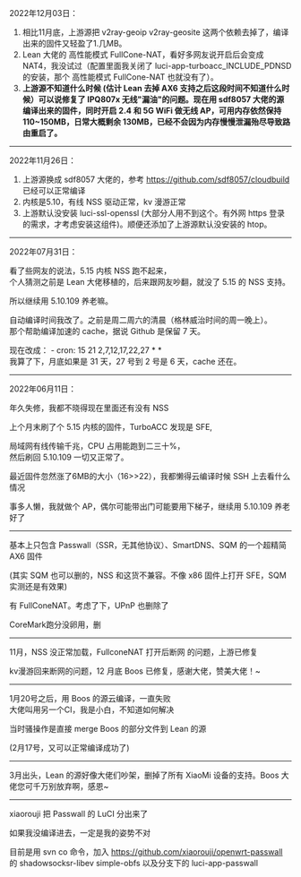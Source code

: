 2022年12月03日：

1. 相比11月底，上游源把 v2ray-geoip v2ray-geosite 这两个依赖去掉了，编译出来的固件又轻盈了1.几MB。  
2. Lean 大佬的 高性能模式 FullCone-NAT，看好多网友说开启后会变成 NAT4，我没试过（配置里面我关闭了 luci-app-turboacc_INCLUDE_PDNSD 的安装，那个 高性能模式 FullCone-NAT 也就没有了）。  
3. **上游源不知道什么时候 (估计 Lean 去掉 AX6 支持之后这段时间不知道什么时候）可以说修复了 IPQ807x 无线"漏油"的问题。现在用 sdf8057 大佬的源编译出来的固件，同时开启 2.4 和 5G WiFi 做无线 AP，可用内存依然保持 110~150MB，日常大概剩余 130MB，已经不会因为内存慢慢泄漏殆尽导致路由重启了。**

---

2022年11月26日：

1. 上游源换成 sdf8057 大佬的，参考 https://github.com/sdf8057/cloudbuild 已经可以正常编译  
2. 内核是5.10，有线 NSS 驱动正常，kv 漫游正常  
3. 上游默认没安装 luci-ssl-openssl (大部分人用不到这个。有外网 https 登录的需求，才考虑安装这组件)。顺便还添加了上游源默认没安装的 htop。

---

2022年07月31日：

看了些网友的说法，5.15 内核 NSS 跑不起来，  
个人猜测之前是 Lean 大佬移植的，后来跟网友吵翻，就没了 5.15 的 NSS 支持。

所以继续用 5.10.109 养老嘛。

自动编译时间我改了。之前是周二周六的清晨（格林威治时间的周一晚上）。  
那个帮助编译加速的 cache，据说 Github 是保留 7 天。

现在改成： - cron: 15 21 2,7,12,17,22,27 * *  
我算了下，月底如果是 31 天，27 号到 2 号是 6 天，cache 还在。

---

2022年06月11日：

年久失修，我都不晓得现在里面还有没有 NSS

上个月末刷了个 5.15 内核的固件，TurboACC 发现是 SFE,

局域网有线传输千兆，CPU 占用能跑到二三十%，  
然后刷回 5.10.109 一切又正常了。

最近固件忽然涨了6MB的大小（16>>22），我都懒得云编译时候 SSH 上去看什么情况


事多人懒，我就做个 AP，偶尔可能带出门可能要用下梯子，继续用 5.10.109 养老好了

---

基本上只包含 Passwall（SSR，无其他协议）、SmartDNS、SQM 的一个超精简 AX6 固件  

(其实 SQM 也可以删的，NSS 和这货不兼容。不像 x86 固件上打开 SFE，SQM 实测还是有效果)

有 FullConeNAT。考虑了下，UPnP 也删除了

CoreMark跑分没卵用，删

---

11月，NSS 没正常加载，FullconeNAT 打开后断网 的问题，上游已修复


kv漫游回来断网的问题，12 月底 Boos 已修复，感谢大佬，赞美大佬！~

---

1月20号之后，用 Boos 的源云编译，一直失败  
大佬叫用另一个CI，我是小白，不知道如何解决  

当时骚操作是直接 merge Boos 的部分文件到 Lean 的源

(2月17号，又可以正常编译成功了)

---

3月出头，Lean 的源好像大佬们吵架，删掉了所有 XiaoMi 设备的支持。Boos 大佬您可千万别放弃啊，感恩~

---

xiaorouji 把 Passwall 的 LuCI 分出来了

如果我没编译进去，一定是我的姿势不对

目前是用 svn co 命令，加入 https://github.com/xiaorouji/openwrt-passwall 的 shadowsocksr-libev simple-obfs 以及分支下的 luci-app-passwall
